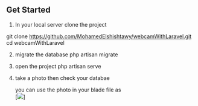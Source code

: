 ## Get Started

1. In your local server clone the project

git clone https://github.com/MohamedElshishtawy/webcamWithLaravel.git
cd webcamWithLaravel

2. migrate the database
    php artisan migrate

3. open the project 
    php artisan serve

4. take a photo then check your databae 

    you can use the photo in your blade file as  
      [<img src="{{$photo}}">]
